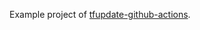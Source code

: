 Example project of [tfupdate-github-actions](https://github.com/daisaru11/tfupdate-github-actions).
